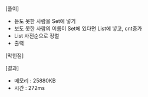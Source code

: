 [풀이]
- 듣도 못한 사람을 Set에 넣기 
- 보도 못한 사람의 이름이 Set에 있다면 List에 넣고, cnt증가 
- List 사전순으로 정렬
- 출력

[막힌점]

[결과]
- 메모리 : 25880KB
- 시간 : 272ms